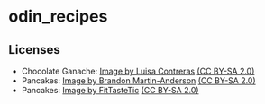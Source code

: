 # odin_recipes
## Licenses
* Chocolate Ganache: [Image by Luisa Contreras](https://www.flickr.com/photos/96588603@N02/9202311620) [(CC BY-SA 2.0)](https://commons.wikimedia.org/wiki/File:00_Ganach%C3%A9_de_chocolate.jpg)
* Pancakes: [Image by Brandon Martin-Anderson](https://www.flickr.com/photos/ewedistrict/23110406/) [(CC BY-SA 2.0)](https://commons.wikimedia.org/w/index.php?curid=500747)
* Pancakes: [Image by FitTasteTic](https://www.flickr.com/photos/188303370@N04/49859582286/) [(CC BY-SA 2.0)](https://commons.wikimedia.org/wiki/File:Strawberry_Smoothie.jpg)